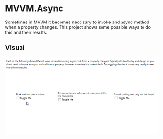 ﻿# MVVM.Async

Sometimes in MVVM it becomes neccisary to invoke and async method when a property changes. 
This project shows some possible ways to do this and their results.

## Visual

![Animated GIF of project output](Assets/MVVM.Async.gif)